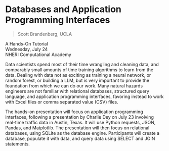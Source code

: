 # Databases and Application Programming Interfaces
> Scott Brandenberg, UCLA

A Hands-On Tutorial  
Wednesday, July 24  
NHERI Computational Academy  

Data scientists spend most of their time wrangling and cleaning data, and comparably small amounts of time training algorithms to learn from the data. Dealing with data not as exciting as training a neural network, or random forest, or building a LLM, but is very important to provide the foundation from which we can do our work. Many natural hazards engineers are not familiar with relational databases, structured query language, and application programming interfaces, favoring instead to work with Excel files or comma separated value (CSV) files. 

The hands-on presentation will focus on application programming interfaces, following a presentation by Charlie Dey on July 23 involving real-time traffic data in Austin, Texas. It will use Python requests, JSON, Pandas, and Matplotlib. The presentation will then focus on relational databases, using SQLite as the database engine. Participants will create a database, populate it with data, and query data using SELECT and JOIN statements. 
